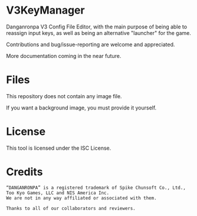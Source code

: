 # V3KeyManager

Danganronpa V3 Config File Editor, with the main purpose of being able to reassign input keys, as well as being an alternative "launcher" for the game.

Contributions and bug/issue-reporting are welcome and appreciated.

More documentation coming in the near future.

# Files

This repository does not contain any image file.

If you want a background image, you must provide it yourself.

# License

This tool is licensed under the ISC License.

# Credits

    “DANGANRONPA” is a registered trademark of Spike Chunsoft Co., Ltd., Too Kyo Games, LLC and NIS America Inc.
	We are not in any way affiliated or associated with them.
	
	Thanks to all of our collaborators and reviewers.